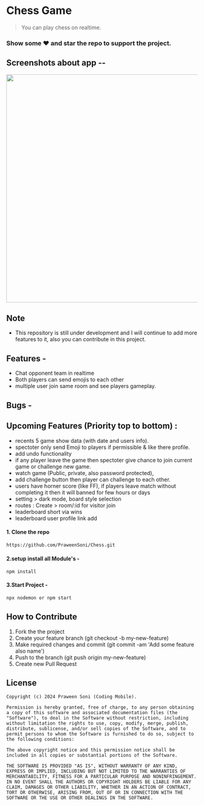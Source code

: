 # Chess Game 
> You can play chess on realtime. 
### Show some :heart: and star the repo to support the project.
## Screenshots about app --
<p>
  <img src="https://github.com/PraweenSoni/Chess/assets/106673980/403e873e-e105-4c7e-bc38-b4d454332ca9" heigth="600" width="600" margin-left="20px">
</p>


## Note
  - This repository is still under development and I will continue to add more features to it, also you can contribute in this project.

## Features - 
  -  Chat opponent team in realtime
  -  Both players can send emojis to each other
  -  multiple user join same room and see players gameplay.

## Bugs - 
  <!-- -  when first player create room then opponent name will not update to waiting. -->
 
## Upcoming Features (Priority top to bottom) :
  - recents 5 game show data (with date and users info).
  - spectoter only send Emoji to players if permissible & like there profile.
  - add undo functionality
  - if any player leave the game then spectoter give chance to join current game or challenge new game.
  - watch game (Public, private, also password protected),
  - add challenge button then player can challenge to each other. 
  - users have horner score (like FF), if players leave match without completing it then it will banned for few hours or days
  - setting > dark mode, board style selection
  - routes :
    Create > room/:id for visitor join
  - leaderboard short via wins
  - leaderboard user profile link add
 
 #### 1. Clone the repo
  ```sh
  https://github.com/PraweenSoni/Chess.git
  ```
#### 2.setup install all Module's -
```
npm install
```
#### 3.Start Project -
 ```sh
npx nodemon or npm start
```
## How to Contribute
  1. Fork the the project
  2. Create your feature branch (git checkout -b my-new-feature)
  3. Make required changes and commit (git commit -am 'Add some feature also name')
  4. Push to the branch (git push origin my-new-feature)
  5. Create new Pull Request

## License

    Copyright (c) 2024 Praween Soni (Coding Mobile).
    
    Permission is hereby granted, free of charge, to any person obtaining a copy of this software and associated documentation files (the "Software"), to deal in the Software without restriction, including without limitation the rights to use, copy, modify, merge, publish, distribute, sublicense, and/or sell copies of the Software, and to permit persons to whom the Software is furnished to do so, subject to the following conditions:
    
    The above copyright notice and this permission notice shall be included in all copies or substantial portions of the Software.
    
    THE SOFTWARE IS PROVIDED "AS IS", WITHOUT WARRANTY OF ANY KIND, EXPRESS OR IMPLIED, INCLUDING BUT NOT LIMITED TO THE WARRANTIES OF MERCHANTABILITY, FITNESS FOR A PARTICULAR PURPOSE AND NONINFRINGEMENT. IN NO EVENT SHALL THE AUTHORS OR COPYRIGHT HOLDERS BE LIABLE FOR ANY CLAIM, DAMAGES OR OTHER LIABILITY, WHETHER IN AN ACTION OF CONTRACT, TORT OR OTHERWISE, ARISING FROM, OUT OF OR IN CONNECTION WITH THE SOFTWARE OR THE USE OR OTHER DEALINGS IN THE SOFTWARE.
